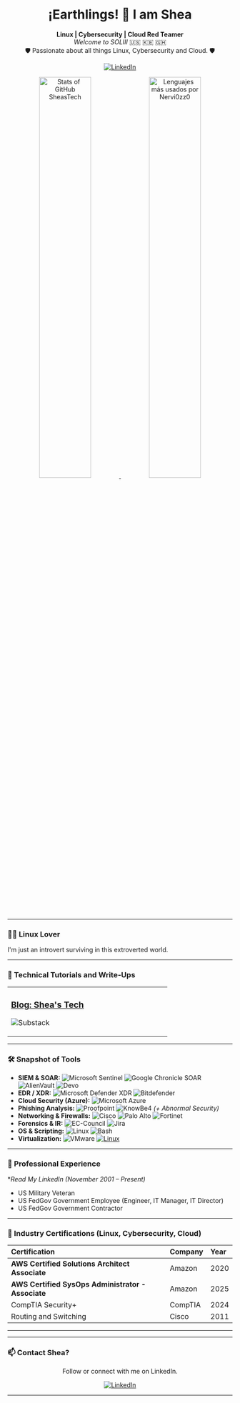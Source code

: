 <div align="center">


  <h1>¡Earthlings! 👋 I am Shea </h1>

  <p>
    <strong>Linux | Cybersecurity | Cloud Red Teamer</strong><br>
    <em>Welcome to SOLIII</em> 🇺🇸 🇰🇪 🇬🇭<br>
    🛡️ Passionate about all things Linux, Cybersecurity and Cloud. 🛡️
  </p>

  <p>
    <a href="https://www.linkedin.com/in/sheastech/"><img alt="LinkedIn" src="https://img.shields.io/badge/LinkedIn-%230077B5.svg?&style=for-the-badge&logo=linkedin&logoColor=white"></a>
    </p>
  </p>

</div>

<div align="center">
  <a href="https://github.com/sheastech">
    <img src="https://github-readme-stats.vercel.app/api?username=sheastech&show_icons=true&theme=tokyonight&rank_icon=github&count_private=true&include_all_commits=true&hide_border=true&border_radius=10" alt="Stats of GitHub SheasTech" width="48%"/>
  </a>
  <a href="https://github.com/Nervi0zz0">
    <img src="https://github-readme-stats.vercel.app/api/top-langs/?username=Nervi0zz0&layout=compact&theme=tokyonight&langs_count=8&hide_border=true&border_radius=10" alt="Lenguajes más usados por Nervi0zz0" width="48%"/>
  </a>
</div>

---

### 👨‍💻 Linux Lover

I'm just an introvert surviving in this extroverted world.

---

### 🚀 Technical Tutorials and Write-Ups



<table width="100%">
  <tr>
    <td width="50%" valign="top">
      <h3><a href="https://news.sheastech.io/" target="_blank">Blog: Shea's Tech</a></h3>
      <p>
          <img src="[![Substack](https://img.shields.io/badge/Substack-FF6719?logo=substack&logoColor=fff)](#)" alt="Substack"/>
    </td
      </p>
    </td>
  </tr>
  </table>

---

### 🛠️ Snapshot of Tools

* **SIEM & SOAR:** ![Microsoft Sentinel](https://img.shields.io/badge/Microsoft%20Sentinel-0078D4?style=flat-square&logo=microsoftazure&logoColor=white) ![Google Chronicle SOAR](https://img.shields.io/badge/Chronicle%20SOAR-4285F4?style=flat-square&logo=google&logoColor=white) ![AlienVault](https://img.shields.io/badge/AlienVault-00A3CC?style=flat-square) ![Devo](https://img.shields.io/badge/Devo-00B2A9?style=flat-square)
* **EDR / XDR:** ![Microsoft Defender XDR](https://img.shields.io/badge/Defender%20XDR-0078D4?style=flat-square&logo=microsoft&logoColor=white) ![Bitdefender](https://img.shields.io/badge/Bitdefender-ED1C24?style=flat-square&logo=bitdefender&logoColor=white)
* **Cloud Security (Azure):** ![Microsoft Azure](https://img.shields.io/badge/Azure%20Security-0078D4?style=flat-square&logo=microsoftazure&logoColor=white)
* **Phishing Analysis:** ![Proofpoint](https://img.shields.io/badge/Proofpoint-0076C0?style=flat-square) ![KnowBe4](https://img.shields.io/badge/KnowBe4-FF8200?style=flat-square) *(+ Abnormal Security)*
* **Networking & Firewalls:** ![Cisco](https://img.shields.io/badge/Cisco%20IOS/ASA-1199D2?style=flat-square&logo=cisco&logoColor=white) ![Palo Alto](https://img.shields.io/badge/Palo%20Alto-FF4500?style=flat-square) ![Fortinet](https://img.shields.io/badge/Fortinet-DC143C?style=flat-square&logo=fortinet&logoColor=white)
* **Forensics & IR:** ![EC-Council](https://img.shields.io/badge/Forensics%20Essentials-000000?style=flat-square) ![Jira](https://img.shields.io/badge/Jira%20(Incident%20Tracking)-0052CC?style=flat-square&logo=jira&logoColor=white)
* **OS & Scripting:** ![Linux](https://img.shields.io/badge/Linux-FCC624?style=flat-square&logo=linux&logoColor=black) ![Bash](https://img.shields.io/badge/Bash-4EAA25?style=flat-square&logo=gnubash&logoColor=white)
* **Virtualization:** ![VMware](https://img.shields.io/badge/VMware-666666?style=flat-square&logo=vmware&logoColor=white) [![Linux](https://img.shields.io/badge/Linux-FCC624?logo=linux&logoColor=black)](#)

---

### 💼 Professional Experience

**Read My LinkedIn*
*(November 2001 – Present)*

* US Military Veteran
* US FedGov Government Employee (Engineer, IT Manager, IT Director)
* US FedGov Government Contractor

---

### 📜 Industry Certifications (Linux, Cybersecurity, Cloud)

| Certification                                            | Company                  | Year  |
| :------------------------------------------------------- | :---------------------- | :--- |
| **AWS Certified Solutions Architect Associate**          | Amazon                  | 2020 |
| **AWS Certified SysOps Administrator - Associate**       | Amazon                  | 2025 |
| CompTIA Security+                                        | CompTIA                 | 2024 |
| Routing and Switching                                    | Cisco                   | 2011 |



---


---

### 📫 Contact Shea?

<div align="center">
<p>Follow or connect with me on LinkedIn.</p>

<p>
    <a href="https://www.linkedin.com/in/sheastech/" target="_blank"><img alt="LinkedIn" src="https://img.shields.io/badge/LinkedIn-%230077B5.svg?&style=for-the-badge&logo=linkedin&logoColor=white"></a>
    </p>
</div>

---

